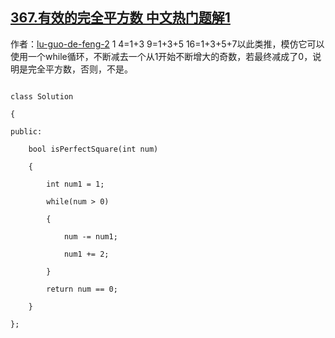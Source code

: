 ## [367.有效的完全平方数 中文热门题解1](https://leetcode.cn/problems/valid-perfect-square/solutions/100000/zhi-xing-yong-shi-0-ms-zai-suo-you-c-ti-jiao-zh-44)

作者：[lu-guo-de-feng-2](https://leetcode.cn/u/lu-guo-de-feng-2)
1 4=1+3 9=1+3+5 16=1+3+5+7以此类推，模仿它可以使用一个while循环，不断减去一个从1开始不断增大的奇数，若最终减成了0，说明是完全平方数，否则，不是。
```
class Solution 
{
public:
    bool isPerfectSquare(int num) 
    {
        int num1 = 1;
        while(num > 0) 
        {
            num -= num1;
            num1 += 2;
        }
        return num == 0;
    }
};
```
